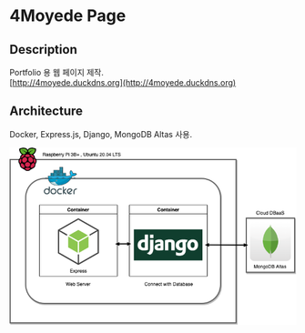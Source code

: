 # 4Moyede Page

## Description

Portfolio 용 웹 페이지 제작.   
[http://4moyede.duckdns.org](http://4moyede.duckdns.org)

## Architecture

Docker, Express.js, Django, MongoDB Altas 사용.

![arch](public/images/architecture.png)
